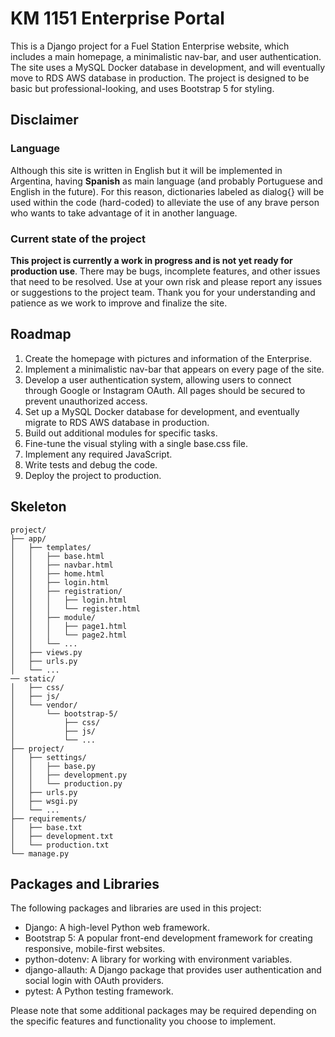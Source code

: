 # KM 1151 Enterprise Portal
This is a Django project for a Fuel Station Enterprise website, which includes a main homepage, a minimalistic nav-bar, and user authentication. The site uses a MySQL Docker database in development, and will eventually move to RDS AWS database in production. The project is designed to be basic but professional-looking, and uses Bootstrap 5 for styling.
## Disclaimer
### Language
Although this site is written in English but it will be implemented in Argentina, having **Spanish** as main language (and probably Portuguese and English in the future). For this reason, dictionaries labeled as dialog{} will be used within the code (hard-coded) to alleviate the use of any brave person who wants to take advantage of it in another language.
### Current state of the project
**This project is currently a work in progress and is not yet ready for production use**. There may be bugs, incomplete features, and other issues that need to be resolved. Use at your own risk and please report any issues or suggestions to the project team. Thank you for your understanding and patience as we work to improve and finalize the site.
## Roadmap
1. Create the homepage with pictures and information of the Enterprise.
2. Implement a minimalistic nav-bar that appears on every page of the site.
3. Develop a user authentication system, allowing users to connect through Google or Instagram OAuth. All pages should be secured to prevent unauthorized access.
4. Set up a MySQL Docker database for development, and eventually migrate to RDS AWS database in production.
5. Build out additional modules for specific tasks.
6. Fine-tune the visual styling with a single base.css file.
7. Implement any required JavaScript.
8. Write tests and debug the code.
9. Deploy the project to production.
## Skeleton
```
project/
├── app/
│   ├── templates/
│   │   ├── base.html
│   │   ├── navbar.html
│   │   ├── home.html
│   │   ├── login.html
│   │   ├── registration/
│   │   │   ├── login.html
│   │   │   └── register.html
│   │   ├── module/
│   │   │   ├── page1.html
│   │   │   └── page2.html
│   │   └── ...
│   ├── views.py
│   ├── urls.py
│   └── ...
── static/
│   ├── css/
│   ├── js/
│   └── vendor/
│       └── bootstrap-5/
│           ├── css/
│           ├── js/
│           └── ...
├── project/
│   ├── settings/
│   │   ├── base.py
│   │   ├── development.py
│   │   └── production.py
│   ├── urls.py
│   ├── wsgi.py
│   └── ...
├── requirements/
│   ├── base.txt
│   ├── development.txt
│   └── production.txt
└── manage.py
```
## Packages and Libraries
The following packages and libraries are used in this project:
- Django: A high-level Python web framework.
- Bootstrap 5: A popular front-end development framework for creating responsive, mobile-first websites.
- python-dotenv: A library for working with environment variables.
- django-allauth: A Django package that provides user authentication and social login with OAuth providers.
- pytest: A Python testing framework.

Please note that some additional packages may be required depending on the specific features and functionality you choose to implement.
